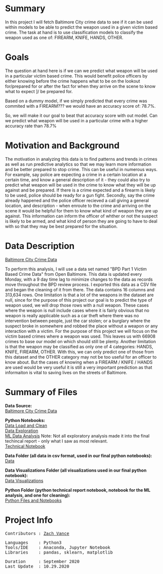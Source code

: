 
# Summary
In this project I will fetch Baltimore City crime data to see if it can be used within models to be able to predict the weapon used in a given victim based crime.  The task at hand is to use classification models to classify the weapon used as one of: FIREARM, KNIFE, HANDS, OTHER.

# Goals

The question at hand here is if we can we predict what weapon will be used in a particular victim based crime.  This would benefit police officers by either knowing before the crime happens what to be on the lookout for/prepared for or after the fact for when they arrive on the scene to know what to expect ]/ be prepared for.

Based on a dummy model, if we simply predicted that every crime was commited with a FIREARM??? we would have an accuracy score of: 78.7%.

So, we will make it our goal to beat that accuracy score with out model.  Can we predict what weapon will be used in a particular crime with a higher accuracy rate than 78.7%

# Motivation and Background

The motivation in analyzing this data is to find patterns and trends in crimes as well as run predictive analytics so that we may learn more information and be better prepared to stop crime.  This can be useful in numerous ways.  For example, say police are expecting a crime in a certain location at a certain time, and know a general description of it - they could also try to predict what weapon will be used in the crime to know what they will be up against and be prepared.  If there is a crime expected and a firearm is likely to be used, police should be ready for a gun fight.  Secondly, say the crime already happened and the police officer recieved a call giving a general location, and description - when enroute to the crime and arriving on the scene it would be helpful for them to know what kind of weapon they are up against.  This information can inform the officer of whther or not the suspect is likely to be armed, and what kind of person they are going to have to deal with so that they may be best prepared for the situation.

# Data Description
[Baltimore City Crime Data](https://data.baltimorecity.gov/Public-Safety/BPD-Part-1-Victim-Based-Crime-Data/wsfq-mvij/data)

To perform this analysis, I will use a data set named "BPD Part 1 Victim Based Crime Data" from Open Baltimore.  This data is updated every Monday, with a 9 day time lag to minimize changes to the data as records move throughout the BPD review process.  I exported this data as a CSV file and began the cleaning of it from there.  The data contains 16 columns and 313,634 rows.  One limitation is that a lot of the weapons in the dataset are null, since for the purpose of this project our goal is to predict the type of weapon used, we will drop those rows with a null weapon.  These cases where the weapon is null include cases where it is fairly obvious that no weapon is really applicable such as a car theft where there was no intervention between people, just the car stolen; or a burglary where the suspect broke in somewhere and robbed the place without a weapon or any interaction with a victim.  For the purpose of this project we will focus on the victim based crimes where a weapon was used.  This leaves us with 66908 crimes to base our model on which should still be plenty.  Another limitation is that the weapon may be classified as only one of 4 categories: HANDS, KNIFE, FIREARM, OTHER.  With this, we can only predict one of those from this dataset and the OTHER category may not be too useful for an officer to know about.  But the cases of knowing when a FIREARM / KNIFE / HANDS are used would be very useful it is still a very important prediction as that informaiton is vital to saving lives on the streets of Baltimore.

# Summary of Files

**Data Source:**
<br>
[Baltimore City Crime Data](https://data.baltimorecity.gov/Public-Safety/BPD-Part-1-Victim-Based-Crime-Data/wsfq-mvij/data)


**Python Notebooks:**
<br>
[Data Load and Clean](https://github.com/zvance1/predict-crime/blob/main/notebooks/load_and_clean.ipynb)
<br>
[Data Exploration](https://github.com/zvance1/predict-crime/blob/main/notebooks/explore.ipynb)
<br>
[ML Data Analysis](https://github.com/zvance1/predict-crime/blob/main/notebooks/ml-analysis.ipynb)
Note: Not all exploratory analysis made it into the final techincal report - only what I saw as most relevant.
<br>
[Technical Notebook](https://github.com/zvance1/predict-crime/blob/main/notebooks/technical_report.ipynb)

**Data Folder (all data in csv format, used in our final python notebooks):**
<br>
[Data](https://github.com/zvance1/predict-crime/tree/main/data)

**Data Visualizations Folder (all visualizations used in our final python notebook):**
<br>
[Data Visualizations](https://github.com/zvance1/predict-crime/tree/main/images)

**Python Folder (python technical report notebook, notebook for the ML analysis, and one for cleaning):**
<br>
[Python Files and Notebooks](https://github.com/zvance1/predict-crime/tree/main/notebooks)


# Project Info
<pre>
Contributors : <a href=https://github.com/zvance1>Zach Vance</a>
</pre>

<pre>
Languages    : Python3
Tools/IDE    : Anaconda, Jupyter Notebook
Libraries    : pandas, sklearn, matplotlib
</pre>

<pre>
Duration     : September 2020
Last Update  : 10.29.2020
</pre>